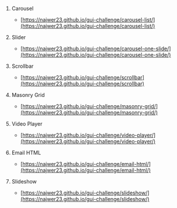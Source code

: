 1. Carousel
	- [https://najwer23.github.io/gui-challenge/carousel-list/](https://najwer23.github.io/gui-challenge/carousel-list/)

2. Slider
	- [https://najwer23.github.io/gui-challenge/carousel-one-slide/](https://najwer23.github.io/gui-challenge/carousel-one-slide/)

3. Scrollbar
	- [https://najwer23.github.io/gui-challenge/scrollbar](https://najwer23.github.io/gui-challenge/scrollbar)

4. Masonry Grid
	- [https://najwer23.github.io/gui-challenge/masonry-grid/](https://najwer23.github.io/gui-challenge/masonry-grid/)

5. Video Player
	- [https://najwer23.github.io/gui-challenge/video-player/](https://najwer23.github.io/gui-challenge/video-player/)

6. Email HTML
	- [https://najwer23.github.io/gui-challenge/email-html/](https://najwer23.github.io/gui-challenge/email-html/)

7. Slideshow
	- [https://najwer23.github.io/gui-challenge/slideshow/](https://najwer23.github.io/gui-challenge/slideshow/)